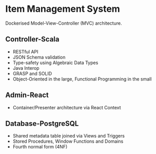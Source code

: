 # Item Management System

Dockerised Model-View-Controller (MVC) architecture.

## Controller-Scala

* RESTful API
* JSON Schema validation
* Type-safety using Algebraic Data Types
* Java Interop
* GRASP and SOLID
* Object-Oriented in the large, Functional Programming in the small

## Admin-React

* Container/Presenter architecture via React Context

## Database-PostgreSQL

* Shared metadata table joined via Views and Triggers
* Stored Procedures, Window Functions and Domains
* Fourth normal form (4NF)

